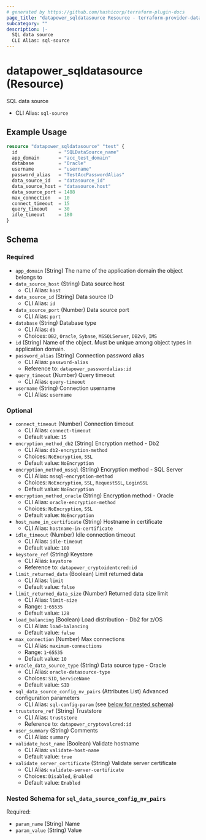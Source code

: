 ```yaml
---
# generated by https://github.com/hashicorp/terraform-plugin-docs
page_title: "datapower_sqldatasource Resource - terraform-provider-datapower"
subcategory: ""
description: |-
  SQL data source
  CLI Alias: sql-source
---
```


# datapower_sqldatasource (Resource)

SQL data source
  - CLI Alias: `sql-source`

## Example Usage

```terraform
resource "datapower_sqldatasource" "test" {
  id               = "SQLDataSource_name"
  app_domain       = "acc_test_domain"
  database         = "Oracle"
  username         = "username"
  password_alias   = "TestAccPasswordAlias"
  data_source_id   = "datasource_id"
  data_source_host = "datasource.host"
  data_source_port = 1488
  max_connection   = 10
  connect_timeout  = 15
  query_timeout    = 30
  idle_timeout     = 180
}
```

<!-- schema generated by tfplugindocs -->
## Schema

### Required

- `app_domain` (String) The name of the application domain the object belongs to
- `data_source_host` (String) Data source host
  - CLI Alias: `host`
- `data_source_id` (String) Data source ID
  - CLI Alias: `id`
- `data_source_port` (Number) Data source port
  - CLI Alias: `port`
- `database` (String) Database type
  - CLI Alias: `db`
  - Choices: `DB2`, `Oracle`, `Sybase`, `MSSQLServer`, `DB2v9`, `IMS`
- `id` (String) Name of the object. Must be unique among object types in application domain.
- `password_alias` (String) Connection password alias
  - CLI Alias: `password-alias`
  - Reference to: `datapower_passwordalias:id`
- `query_timeout` (Number) Query timeout
  - CLI Alias: `query-timeout`
- `username` (String) Connection username
  - CLI Alias: `username`

### Optional

- `connect_timeout` (Number) Connection timeout
  - CLI Alias: `connect-timeout`
  - Default value: `15`
- `encryption_method_db2` (String) Encryption method - Db2
  - CLI Alias: `db2-encryption-method`
  - Choices: `NoEncryption`, `SSL`
  - Default value: `NoEncryption`
- `encryption_method_mssql` (String) Encryption method - SQL Server
  - CLI Alias: `mssql-encryption-method`
  - Choices: `NoEncryption`, `SSL`, `RequestSSL`, `LoginSSL`
  - Default value: `NoEncryption`
- `encryption_method_oracle` (String) Encryption method - Oracle
  - CLI Alias: `oracle-encryption-method`
  - Choices: `NoEncryption`, `SSL`
  - Default value: `NoEncryption`
- `host_name_in_certificate` (String) Hostname in certificate
  - CLI Alias: `hostname-in-certificate`
- `idle_timeout` (Number) Idle connection timeout
  - CLI Alias: `idle-timeout`
  - Default value: `180`
- `keystore_ref` (String) Keystore
  - CLI Alias: `keystore`
  - Reference to: `datapower_cryptoidentcred:id`
- `limit_returned_data` (Boolean) Limit returned data
  - CLI Alias: `limit`
  - Default value: `false`
- `limit_returned_data_size` (Number) Returned data size limit
  - CLI Alias: `limit-size`
  - Range: `1`-`65535`
  - Default value: `128`
- `load_balancing` (Boolean) Load distribution - Db2 for z/OS
  - CLI Alias: `load-balancing`
  - Default value: `false`
- `max_connection` (Number) Max connections
  - CLI Alias: `maximum-connections`
  - Range: `1`-`65535`
  - Default value: `10`
- `oracle_data_source_type` (String) Data source type - Oracle
  - CLI Alias: `oracle-datasource-type`
  - Choices: `SID`, `ServiceName`
  - Default value: `SID`
- `sql_data_source_config_nv_pairs` (Attributes List) Advanced configuration parameters
  - CLI Alias: `sql-config-param` (see [below for nested schema](#nestedatt--sql_data_source_config_nv_pairs))
- `truststore_ref` (String) Truststore
  - CLI Alias: `truststore`
  - Reference to: `datapower_cryptovalcred:id`
- `user_summary` (String) Comments
  - CLI Alias: `summary`
- `validate_host_name` (Boolean) Validate hostname
  - CLI Alias: `validate-host-name`
  - Default value: `true`
- `validate_server_certificate` (String) Validate server certificate
  - CLI Alias: `validate-server-certificate`
  - Choices: `Disabled`, `Enabled`
  - Default value: `Enabled`

<a id="nestedatt--sql_data_source_config_nv_pairs"></a>
### Nested Schema for `sql_data_source_config_nv_pairs`

Required:

- `param_name` (String) Name
- `param_value` (String) Value
